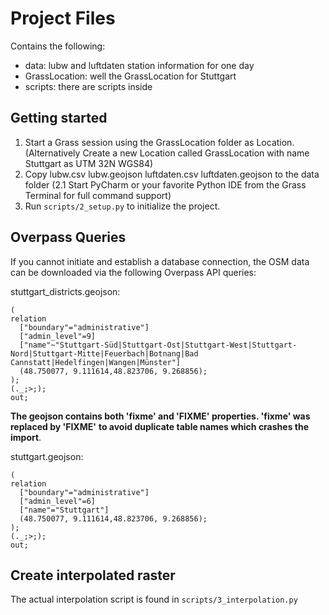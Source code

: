 # Project Files

Contains the following:
- data: lubw and luftdaten station information for one day
- GrassLocation: well the GrassLocation for Stuttgart
- scripts: there are scripts inside

## Getting started

1. Start a Grass session using the GrassLocation folder as Location.
(Alternatively Create a new Location called GrassLocation with name Stuttgart as UTM 32N WGS84)
2. Copy lubw.csv lubw.geojson luftdaten.csv luftdaten.geojson to the data folder
(2.1 Start PyCharm or your favorite Python IDE from the Grass Terminal for full command support)
3. Run `scripts/2_setup.py` to initialize the project.

## Overpass Queries

If you cannot initiate and establish a database connection, the OSM data can be downloaded via the 
following Overpass API queries:

stuttgart_districts.geojson:
```
(
relation
  ["boundary"="administrative"]
  ["admin_level"=9]
  ["name"~"Stuttgart-Süd|Stuttgart-Ost|Stuttgart-West|Stuttgart-Nord|Stuttgart-Mitte|Feuerbach|Botnang|Bad Cannstatt|Hedelfingen|Wangen|Münster"]
  (48.750077, 9.111614,48.823706, 9.268856);
);
(._;>;);
out;
```
__The geojson contains both 'fixme' and 'FIXME' properties. 'fixme' was replaced by 'FIXME'__
__to avoid duplicate table names which crashes the import__.

stuttgart.geojson:
```
(
relation
  ["boundary"="administrative"]
  ["admin_level"=6]
  ["name"="Stuttgart"]
  (48.750077, 9.111614,48.823706, 9.268856);
);
(._;>;);
out;
```

## Create interpolated raster

The actual interpolation script is found in `scripts/3_interpolation.py`
